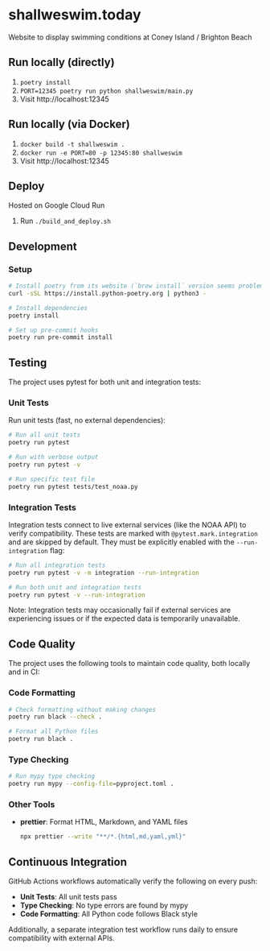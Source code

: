# shallweswim.today

Website to display swimming conditions at Coney Island / Brighton Beach

## Run locally (directly)

1. `poetry install`
1. `PORT=12345 poetry run python shallweswim/main.py`
1. Visit http://localhost:12345

## Run locally (via Docker)

1. `docker build -t shallweswim .`
1. `docker run -e PORT=80 -p 12345:80 shallweswim`
1. Visit http://localhost:12345

## Deploy

Hosted on Google Cloud Run

1. Run `./build_and_deploy.sh`

## Development

### Setup

```bash
# Install poetry from its website (`brew install` version seems problematic on mac)
curl -sSL https://install.python-poetry.org | python3 -

# Install dependencies
poetry install

# Set up pre-commit hooks
poetry run pre-commit install
```

## Testing

The project uses pytest for both unit and integration tests:

### Unit Tests

Run unit tests (fast, no external dependencies):

```bash
# Run all unit tests
poetry run pytest

# Run with verbose output
poetry run pytest -v

# Run specific test file
poetry run pytest tests/test_noaa.py
```

### Integration Tests

Integration tests connect to live external services (like the NOAA API) to verify compatibility. These tests are marked with `@pytest.mark.integration` and are skipped by default. They must be explicitly enabled with the `--run-integration` flag:

```bash
# Run all integration tests
poetry run pytest -v -m integration --run-integration

# Run both unit and integration tests
poetry run pytest -v --run-integration
```

Note: Integration tests may occasionally fail if external services are experiencing issues or if the expected data is temporarily unavailable.

## Code Quality

The project uses the following tools to maintain code quality, both locally and in CI:

### Code Formatting

```bash
# Check formatting without making changes
poetry run black --check .

# Format all Python files
poetry run black .
```

### Type Checking

```bash
# Run mypy type checking
poetry run mypy --config-file=pyproject.toml .
```

### Other Tools

- **prettier**: Format HTML, Markdown, and YAML files
  ```bash
  npx prettier --write "**/*.{html,md,yaml,yml}"
  ```

## Continuous Integration

GitHub Actions workflows automatically verify the following on every push:

- **Unit Tests**: All unit tests pass
- **Type Checking**: No type errors are found by mypy
- **Code Formatting**: All Python code follows Black style

Additionally, a separate integration test workflow runs daily to ensure compatibility with external APIs.
